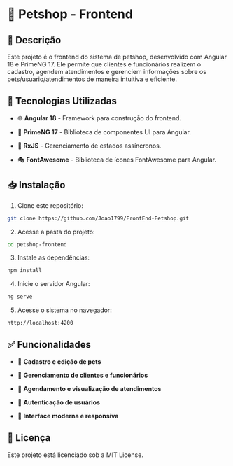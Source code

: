 # 🐾 Petshop - Frontend

## 📌 Descrição

Este projeto é o frontend do sistema de petshop, desenvolvido com Angular 18 e PrimeNG 17. Ele permite que clientes e funcionários realizem o cadastro, agendem atendimentos e gerenciem informações sobre os pets/usuario/atendimentos de maneira intuitiva e eficiente.

## 🚀 Tecnologias Utilizadas

- 🌐 **Angular 18** - Framework para construção do frontend.

- 🎨 **PrimeNG 17** - Biblioteca de componentes UI para Angular.

- 🔄 **RxJS** - Gerenciamento de estados assíncronos.

- 🎭 **FontAwesome** - Biblioteca de ícones FontAwesome para Angular.

## 📥 Instalação

1. Clone este repositório:
  ```bash
  git clone https://github.com/Joao1799/FrontEnd-Petshop.git
  ```

2. Acesse a pasta do projeto:
  ```bash
  cd petshop-frontend
  ```

3. Instale as dependências:
  ```bash
  npm install
  ```

4. Inicie o servidor Angular:
```bash
ng serve
```

5. Acesse o sistema no navegador:
```bash
http://localhost:4200
```

## ✅ Funcionalidades

- 📌 **Cadastro e edição de pets**

- 👥 **Gerenciamento de clientes e funcionários**

- 📅 **Agendamento e visualização de atendimentos**

- 🔐 **Autenticação de usuários**

- 🎨 **Interface moderna e responsiva**

## 📜 Licença

Este projeto está licenciado sob a MIT License.

